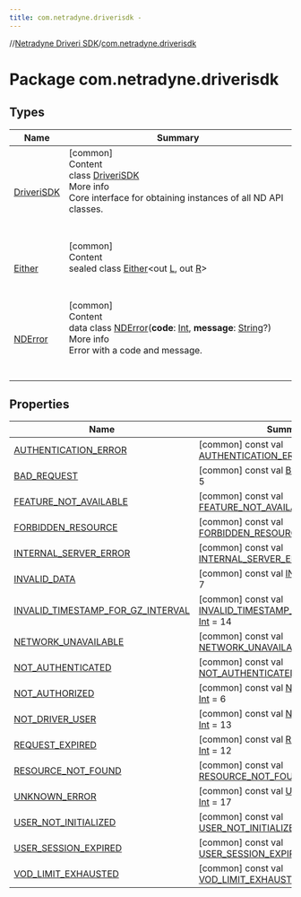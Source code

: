 ```yaml
---
title: com.netradyne.driverisdk -
---
```

//[Netradyne Driveri SDK](../index.md)/[com.netradyne.driverisdk](index.md)



# Package com.netradyne.driverisdk  


## Types  
  
|  Name|  Summary| 
|---|---|
| <a name="com.netradyne.driverisdk/DriveriSDK///PointingToDeclaration/"></a>[DriveriSDK](-driveri-s-d-k/index.md)| <a name="com.netradyne.driverisdk/DriveriSDK///PointingToDeclaration/"></a>[common]  <br>Content  <br>class [DriveriSDK](-driveri-s-d-k/index.md)  <br>More info  <br>Core interface for obtaining instances of all ND API classes.  <br><br><br>
| <a name="com.netradyne.driverisdk/Either///PointingToDeclaration/"></a>[Either](-either/index.md)| <a name="com.netradyne.driverisdk/Either///PointingToDeclaration/"></a>[common]  <br>Content  <br>sealed class [Either](-either/index.md)<out [L](-either/index.md), out [R](-either/index.md)>  <br><br><br>
| <a name="com.netradyne.driverisdk/NDError///PointingToDeclaration/"></a>[NDError](-n-d-error/index.md)| <a name="com.netradyne.driverisdk/NDError///PointingToDeclaration/"></a>[common]  <br>Content  <br>data class [NDError](-n-d-error/index.md)(**code**: [Int](https://kotlinlang.org/api/latest/jvm/stdlib/kotlin/-int/index.html), **message**: [String](https://kotlinlang.org/api/latest/jvm/stdlib/kotlin/-string/index.html)?)  <br>More info  <br>Error with a code and message.  <br><br><br>


## Properties  
  
|  Name|  Summary| 
|---|---|
| <a name="com.netradyne.driverisdk//AUTHENTICATION_ERROR/#/PointingToDeclaration/"></a>[AUTHENTICATION_ERROR](-a-u-t-h-e-n-t-i-c-a-t-i-o-n_-e-r-r-o-r.md)| <a name="com.netradyne.driverisdk//AUTHENTICATION_ERROR/#/PointingToDeclaration/"></a> [common] const val [AUTHENTICATION_ERROR](-a-u-t-h-e-n-t-i-c-a-t-i-o-n_-e-r-r-o-r.md): [Int](https://kotlinlang.org/api/latest/jvm/stdlib/kotlin/-int/index.html) = 3   <br>
| <a name="com.netradyne.driverisdk//BAD_REQUEST/#/PointingToDeclaration/"></a>[BAD_REQUEST](-b-a-d_-r-e-q-u-e-s-t.md)| <a name="com.netradyne.driverisdk//BAD_REQUEST/#/PointingToDeclaration/"></a> [common] const val [BAD_REQUEST](-b-a-d_-r-e-q-u-e-s-t.md): [Int](https://kotlinlang.org/api/latest/jvm/stdlib/kotlin/-int/index.html) = 5   <br>
| <a name="com.netradyne.driverisdk//FEATURE_NOT_AVAILABLE/#/PointingToDeclaration/"></a>[FEATURE_NOT_AVAILABLE](-f-e-a-t-u-r-e_-n-o-t_-a-v-a-i-l-a-b-l-e.md)| <a name="com.netradyne.driverisdk//FEATURE_NOT_AVAILABLE/#/PointingToDeclaration/"></a> [common] const val [FEATURE_NOT_AVAILABLE](-f-e-a-t-u-r-e_-n-o-t_-a-v-a-i-l-a-b-l-e.md): [Int](https://kotlinlang.org/api/latest/jvm/stdlib/kotlin/-int/index.html) = 15   <br>
| <a name="com.netradyne.driverisdk//FORBIDDEN_RESOURCE/#/PointingToDeclaration/"></a>[FORBIDDEN_RESOURCE](-f-o-r-b-i-d-d-e-n_-r-e-s-o-u-r-c-e.md)| <a name="com.netradyne.driverisdk//FORBIDDEN_RESOURCE/#/PointingToDeclaration/"></a> [common] const val [FORBIDDEN_RESOURCE](-f-o-r-b-i-d-d-e-n_-r-e-s-o-u-r-c-e.md): [Int](https://kotlinlang.org/api/latest/jvm/stdlib/kotlin/-int/index.html) = 4   <br>
| <a name="com.netradyne.driverisdk//INTERNAL_SERVER_ERROR/#/PointingToDeclaration/"></a>[INTERNAL_SERVER_ERROR](-i-n-t-e-r-n-a-l_-s-e-r-v-e-r_-e-r-r-o-r.md)| <a name="com.netradyne.driverisdk//INTERNAL_SERVER_ERROR/#/PointingToDeclaration/"></a> [common] const val [INTERNAL_SERVER_ERROR](-i-n-t-e-r-n-a-l_-s-e-r-v-e-r_-e-r-r-o-r.md): [Int](https://kotlinlang.org/api/latest/jvm/stdlib/kotlin/-int/index.html) = 10   <br>
| <a name="com.netradyne.driverisdk//INVALID_DATA/#/PointingToDeclaration/"></a>[INVALID_DATA](-i-n-v-a-l-i-d_-d-a-t-a.md)| <a name="com.netradyne.driverisdk//INVALID_DATA/#/PointingToDeclaration/"></a> [common] const val [INVALID_DATA](-i-n-v-a-l-i-d_-d-a-t-a.md): [Int](https://kotlinlang.org/api/latest/jvm/stdlib/kotlin/-int/index.html) = 7   <br>
| <a name="com.netradyne.driverisdk//INVALID_TIMESTAMP_FOR_GZ_INTERVAL/#/PointingToDeclaration/"></a>[INVALID_TIMESTAMP_FOR_GZ_INTERVAL](-i-n-v-a-l-i-d_-t-i-m-e-s-t-a-m-p_-f-o-r_-g-z_-i-n-t-e-r-v-a-l.md)| <a name="com.netradyne.driverisdk//INVALID_TIMESTAMP_FOR_GZ_INTERVAL/#/PointingToDeclaration/"></a> [common] const val [INVALID_TIMESTAMP_FOR_GZ_INTERVAL](-i-n-v-a-l-i-d_-t-i-m-e-s-t-a-m-p_-f-o-r_-g-z_-i-n-t-e-r-v-a-l.md): [Int](https://kotlinlang.org/api/latest/jvm/stdlib/kotlin/-int/index.html) = 14   <br>
| <a name="com.netradyne.driverisdk//NETWORK_UNAVAILABLE/#/PointingToDeclaration/"></a>[NETWORK_UNAVAILABLE](-n-e-t-w-o-r-k_-u-n-a-v-a-i-l-a-b-l-e.md)| <a name="com.netradyne.driverisdk//NETWORK_UNAVAILABLE/#/PointingToDeclaration/"></a> [common] const val [NETWORK_UNAVAILABLE](-n-e-t-w-o-r-k_-u-n-a-v-a-i-l-a-b-l-e.md): [Int](https://kotlinlang.org/api/latest/jvm/stdlib/kotlin/-int/index.html) = 11   <br>
| <a name="com.netradyne.driverisdk//NOT_AUTHENTICATED/#/PointingToDeclaration/"></a>[NOT_AUTHENTICATED](-n-o-t_-a-u-t-h-e-n-t-i-c-a-t-e-d.md)| <a name="com.netradyne.driverisdk//NOT_AUTHENTICATED/#/PointingToDeclaration/"></a> [common] const val [NOT_AUTHENTICATED](-n-o-t_-a-u-t-h-e-n-t-i-c-a-t-e-d.md): [Int](https://kotlinlang.org/api/latest/jvm/stdlib/kotlin/-int/index.html) = 1   <br>
| <a name="com.netradyne.driverisdk//NOT_AUTHORIZED/#/PointingToDeclaration/"></a>[NOT_AUTHORIZED](-n-o-t_-a-u-t-h-o-r-i-z-e-d.md)| <a name="com.netradyne.driverisdk//NOT_AUTHORIZED/#/PointingToDeclaration/"></a> [common] const val [NOT_AUTHORIZED](-n-o-t_-a-u-t-h-o-r-i-z-e-d.md): [Int](https://kotlinlang.org/api/latest/jvm/stdlib/kotlin/-int/index.html) = 6   <br>
| <a name="com.netradyne.driverisdk//NOT_DRIVER_USER/#/PointingToDeclaration/"></a>[NOT_DRIVER_USER](-n-o-t_-d-r-i-v-e-r_-u-s-e-r.md)| <a name="com.netradyne.driverisdk//NOT_DRIVER_USER/#/PointingToDeclaration/"></a> [common] const val [NOT_DRIVER_USER](-n-o-t_-d-r-i-v-e-r_-u-s-e-r.md): [Int](https://kotlinlang.org/api/latest/jvm/stdlib/kotlin/-int/index.html) = 13   <br>
| <a name="com.netradyne.driverisdk//REQUEST_EXPIRED/#/PointingToDeclaration/"></a>[REQUEST_EXPIRED](-r-e-q-u-e-s-t_-e-x-p-i-r-e-d.md)| <a name="com.netradyne.driverisdk//REQUEST_EXPIRED/#/PointingToDeclaration/"></a> [common] const val [REQUEST_EXPIRED](-r-e-q-u-e-s-t_-e-x-p-i-r-e-d.md): [Int](https://kotlinlang.org/api/latest/jvm/stdlib/kotlin/-int/index.html) = 12   <br>
| <a name="com.netradyne.driverisdk//RESOURCE_NOT_FOUND/#/PointingToDeclaration/"></a>[RESOURCE_NOT_FOUND](-r-e-s-o-u-r-c-e_-n-o-t_-f-o-u-n-d.md)| <a name="com.netradyne.driverisdk//RESOURCE_NOT_FOUND/#/PointingToDeclaration/"></a> [common] const val [RESOURCE_NOT_FOUND](-r-e-s-o-u-r-c-e_-n-o-t_-f-o-u-n-d.md): [Int](https://kotlinlang.org/api/latest/jvm/stdlib/kotlin/-int/index.html) = 9   <br>
| <a name="com.netradyne.driverisdk//UNKNOWN_ERROR/#/PointingToDeclaration/"></a>[UNKNOWN_ERROR](-u-n-k-n-o-w-n_-e-r-r-o-r.md)| <a name="com.netradyne.driverisdk//UNKNOWN_ERROR/#/PointingToDeclaration/"></a> [common] const val [UNKNOWN_ERROR](-u-n-k-n-o-w-n_-e-r-r-o-r.md): [Int](https://kotlinlang.org/api/latest/jvm/stdlib/kotlin/-int/index.html) = 17   <br>
| <a name="com.netradyne.driverisdk//USER_NOT_INITIALIZED/#/PointingToDeclaration/"></a>[USER_NOT_INITIALIZED](-u-s-e-r_-n-o-t_-i-n-i-t-i-a-l-i-z-e-d.md)| <a name="com.netradyne.driverisdk//USER_NOT_INITIALIZED/#/PointingToDeclaration/"></a> [common] const val [USER_NOT_INITIALIZED](-u-s-e-r_-n-o-t_-i-n-i-t-i-a-l-i-z-e-d.md): [Int](https://kotlinlang.org/api/latest/jvm/stdlib/kotlin/-int/index.html) = 2   <br>
| <a name="com.netradyne.driverisdk//USER_SESSION_EXPIRED/#/PointingToDeclaration/"></a>[USER_SESSION_EXPIRED](-u-s-e-r_-s-e-s-s-i-o-n_-e-x-p-i-r-e-d.md)| <a name="com.netradyne.driverisdk//USER_SESSION_EXPIRED/#/PointingToDeclaration/"></a> [common] const val [USER_SESSION_EXPIRED](-u-s-e-r_-s-e-s-s-i-o-n_-e-x-p-i-r-e-d.md): [Int](https://kotlinlang.org/api/latest/jvm/stdlib/kotlin/-int/index.html) = 8   <br>
| <a name="com.netradyne.driverisdk//VOD_LIMIT_EXHAUSTED/#/PointingToDeclaration/"></a>[VOD_LIMIT_EXHAUSTED](-v-o-d_-l-i-m-i-t_-e-x-h-a-u-s-t-e-d.md)| <a name="com.netradyne.driverisdk//VOD_LIMIT_EXHAUSTED/#/PointingToDeclaration/"></a> [common] const val [VOD_LIMIT_EXHAUSTED](-v-o-d_-l-i-m-i-t_-e-x-h-a-u-s-t-e-d.md): [Int](https://kotlinlang.org/api/latest/jvm/stdlib/kotlin/-int/index.html) = 16   <br>

